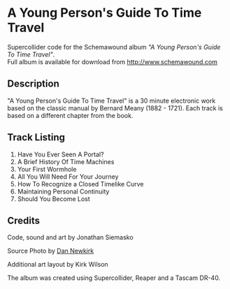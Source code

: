 # A Young Person's Guide To Time Travel
Supercollider code for the Schemawound album *"A Young Person's Guide To Time Travel"*.  
Full album is available for download from http://www.schemawound.com

## Description 
"A Young Person's Guide To Time Travel" is a 30 minute electronic work based on the classic manual by Bernard Meany (1882 - 1721). Each track is based on a different chapter from the book. 

## Track Listing
1. Have You Ever Seen A Portal?	
2. A Brief History Of Time Machines	
3. Your First Wormhole
4. All You Will Need For Your Journey	
5. How To Recognize a Closed Timelike Curve	
6. Maintaining Personal Continuity	
7. Should You Become Lost

## Credits
Code, sound and art by Jonathan Siemasko

Source Photo by [Dan Newkirk](http://newkirk.biz)

Additional art layout by Kirk Wilson

The album was created using Supercollider, Reaper and a Tascam DR-40.